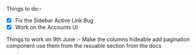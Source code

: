 Things to do:-

- [x] Fix the Sidebar Active Link Bug
- [x] Work on the Accounts UI

Things to work on 9th June :-
Make the columns hideable
add pagination component use them from the resuable section from the docs
